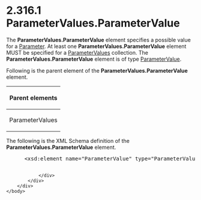 <html dir="LTR" xmlns:mshelp="http://msdn.microsoft.com/mshelp" xmlns:ddue="http://ddue.schemas.microsoft.com/authoring/2003/5" xmlns:xlink="http://www.w3.org/1999/xlink" xmlns:tool="http://www.microsoft.com/tooltip">
    <head>
        <meta http-equiv="Content-Type" content="text/html; CHARSET=utf-8"></meta>
        <meta name="save" content="history"></meta>
        <title>2.316.1 ParameterValues.ParameterValue</title>
        <xml>
            <mshelp:toctitle title="2.316.1 ParameterValues.ParameterValue"></mshelp:toctitle>
            <mshelp:rltitle title="[MS-RDL]: ParameterValues.ParameterValue"></mshelp:rltitle>
            <mshelp:keyword index="A" term="c60b9fb0-242c-4fc1-a7c9-0e260be850c2"></mshelp:keyword>
            <mshelp:attr name="DCSext.ContentType" value="open specification"></mshelp:attr>
            <mshelp:attr name="AssetID" value="c60b9fb0-242c-4fc1-a7c9-0e260be850c2"></mshelp:attr>
            <mshelp:attr name="TopicType" value="kbRef"></mshelp:attr>
            <mshelp:attr name="DCSext.Title" value="[MS-RDL]: ParameterValues.ParameterValue" />
        </xml>
    </head>
    <body>
        <div id="header">
            <h1 class="heading">2.316.1 ParameterValues.ParameterValue</h1>
        </div>
        <div id="mainSection">
            <div id="mainBody">
                <div id="allHistory" class="saveHistory"></div>
                <div id="sectionSection0" class="section" name="collapseableSection">
                    

<p>The <b>ParameterValues.ParameterValue</b> element specifies
a possible value for a <a href="bc41bd5d-b10d-4ac3-ae17-40517c8449f0.html">Parameter</a>.
At least one <b>ParameterValues.ParameterValue</b> element MUST be specified
for a <a href="b018c9b5-98b9-400a-8dc4-06cbff216432.html">ParameterValues</a>
collection. The <b>ParameterValues.ParameterValue</b> element is of type <a href="06e3d251-a0be-4db8-a43f-33456f845ce9.html">ParameterValue</a>.</p>

<p>Following is the parent element of the <b>ParameterValues.ParameterValue</b>
element.</p>

<table>
 <thead>
  <tr>
   <th>
   <p>Parent elements</p>
   </th>
  </tr>
 </thead>
 <tr>
  <td>
  <p>ParameterValues</p>
  </td>
 </tr>
</table>

<p>The following is the XML Schema definition of the <b>ParameterValues.ParameterValue</b>
element.</p>

<dl>
<dd>
<div><pre> &lt;xsd:element name=&quot;ParameterValue&quot; type=&quot;ParameterValueType&quot; maxOccurs=&quot;unbounded&quot;&gt;
  
</pre></div>
</dd></dl>


                </div>
            </div>
        </div>
    </body>
</html>